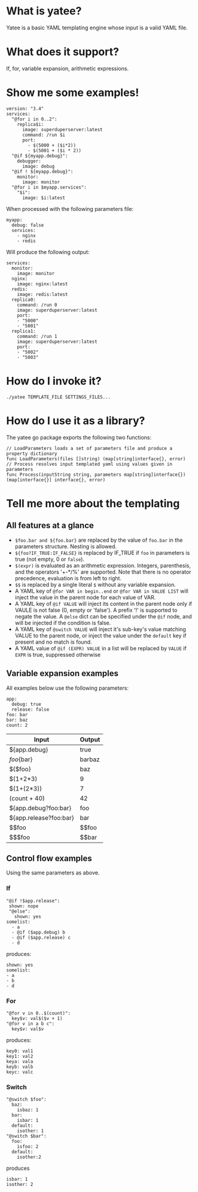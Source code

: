# What is yatee?

Yatee is a basic YAML templating engine whose input is a valid YAML file.

# What does it support?

If, for, variable expansion, arithmetic expressions.

# Show me some examples!

    version: "3.4"
    services:
      "@for i in 0..2":
        replica$i:
          image: superduperserver:latest
          command: /run $i
          port:
            - $(5000 + ($i*2))
            - $(5001 + ($i * 2))
      "@if ${myapp.debug}":
        debugger:
          image: debug
      "@if ! ${myapp.debug}":
        monitor:
          image: monitor
      "@for i in $myapp.services":
        "$i":
          image: $i:latest

When processed with the following parameters file:

    myapp:
      debug: false
      services:
        - nginx
        - redis

Will produce the following output:

    services:
      monitor:
        image: monitor
      nginx:
        image: nginx:latest
      redis:
        image: redis:latest
      replica0:
        command: /run 0
        image: superduperserver:latest
        port:
        - "5000"
        - "5001"
      replica1:
        command: /run 1
        image: superduperserver:latest
        port:
        - "5002"
        - "5003"

# How do I invoke it?

    ./yatee TEMPLATE_FILE SETTINGS_FILES...

# How do I use it as a library?

The yatee go package exports the following two functions:

    // LoadParameters loads a set of parameters file and produce a property dictionary
    func LoadParameters(files []string) (map[string]interface{}, error)
    // Process resolves input templated yaml using values given in parameters
    func Process(inputString string, parameters map[string]interface{}) (map[interface{}] interface{}, error)

# Tell me more about the templating

## All features at a glance

- `$foo.bar and ${foo.bar}` are replaced by the value of `foo.bar` in the parameters structure. Nesting is allowed.
- `${foo?IF_TRUE:IF_FALSE}` is replaced by IF_TRUE if `foo` in parameters is true (not empty, 0 or `false`).
- `$(expr)` is evaluated as an arithmetic expression. Integers, parenthesis, and the operators
   '+-*/%' are supported. Note that there is no operator precedence, evaluation is from left to right.
- `$$` is replaced by a single literal `$` without any variable expansion.
- A YAML key of `@for VAR in begin..end` or `@for VAR in VALUE LIST` will inject the value in the
  parent node for each value of VAR.
- A YAML key of `@if VALUE` will inject its content in the parent node only if VAULE
  is not false (0, empty or 'false'). A prefix '!' is supported to negate the value. A `@else` dict can be specified
  under the `@if` node, and will be injected if the condition is false.
- A YAML key of `@switch VALUE` will inject it's sub-key's value matching VALUE to the parent node, or
  inject the value under the `default` key if present and no match is found.
- A YAML value of `@if (EXPR) VALUE` in a list will be replaced by `VALUE` if `EXPR` is true,
  suppressed otherwise

## Variable expansion examples

All examples below use the following parameters:

    app:
      debug: true
      release: false
    foo: bar
    bar: baz
    count: 2

Input | Output
----- | ------
${app.debug} | true
${foo}${bar} | barbaz
${$foo}      | baz
$(1+2*3)     | 9
$(1+(2*3))   | 7
$($count + 40) | 42
${app.debug?foo:bar}   | foo
${app.release?foo:bar} | bar
$$foo                  | $$foo
$$$foo                 | $$bar

## Control flow examples

Using the same parameters as above.

### If

    "@if !$app.release":
     shown: nope
     "@else":
       shown: yes
    somelist:
      - a
      - @if ($app.debug) b
      - @if ($app.release) c
      - d

produces:

    shown: yes
    somelist:
    - a
    - b
    - d

### For

    "@for v in 0..$(count)":
      key$v: val$($v + 1)
    "@for v in a b c":
      key$v: val$v

produces:

    key0: val1
    key1: val2
    keya: vala
    keyb: valb
    keyc: valc

### Switch

    "@switch $foo":
      baz:
        isbaz: 1
      bar:
        isbar: 1
      default:
        isother: 1
    "@switch $bar":
      foo:
        isfoo: 2
      default:
        isother:2

produces

    isbar: 1
    isother: 2
